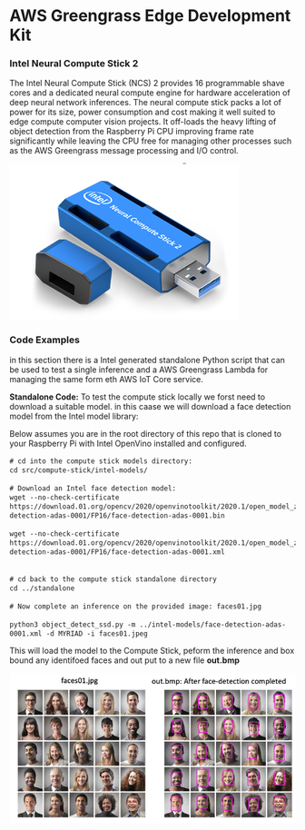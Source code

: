 # AWS Greengrass Edge Development Kit

### Intel Neural Compute Stick 2

The Intel Neural Compute Stick (NCS) 2 provides 16 programmable shave cores and a dedicated neural compute engine for hardware acceleration of deep neural network inferences. The neural compute stick packs a lot of power for its size, power consumption and cost making it well suited to edge compute computer vision projects. It off-loads the heavy lifting of object detection from the Raspberry Pi CPU improving frame rate significantly while leaving the CPU free for managing other processes such as the AWS Greengrass message processing and I/O control. 

![Intel  Neural Compute Stick2](pics/neural-compute-stick2.png)

### Code Examples

in this section there is a Intel generated standalone Python script that can be used to test a single inference and a AWS Greengrass Lambda for managing the same form eth AWS IoT Core service. 

**Standalone Code:**
To test the compute stick locally we forst need to download a suitable model. in this caase we will download a face detection  model from the Intel model library:

Below assumes you are in the root directory of this repo that is cloned to your Raspberry Pi with Intel OpenVino installed and configured. 

```
# cd into the compute stick models directory:
cd src/compute-stick/intel-models/

# Download an Intel face detection model:
wget --no-check-certificate https://download.01.org/opencv/2020/openvinotoolkit/2020.1/open_model_zoo/models_bin/1/face-detection-adas-0001/FP16/face-detection-adas-0001.bin

wget --no-check-certificate https://download.01.org/opencv/2020/openvinotoolkit/2020.1/open_model_zoo/models_bin/1/face-detection-adas-0001/FP16/face-detection-adas-0001.xml


# cd back to the compute stick standalone directory
cd ../standalone

# Now complete an inference on the provided image: faces01.jpg

python3 object_detect_ssd.py -m ../intel-models/face-detection-adas-0001.xml -d MYRIAD -i faces01.jpeg 
```

This will load the model to the Compute Stick, peform the inference and box bound any identifoed faces and out put to a new file **out.bmp**

![Face Object Detection](pics/faces-inference.png)